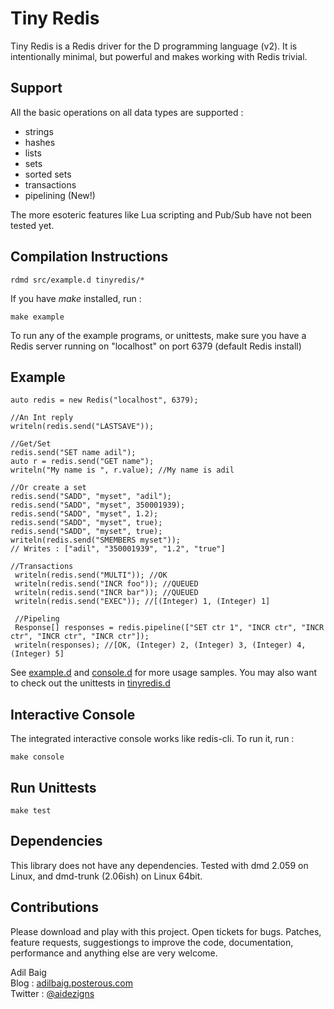 Tiny Redis
==========
Tiny Redis is a Redis driver for the D programming language (v2). It is intentionally minimal, but powerful and makes working with Redis trivial.

## Support
All the basic operations on all data types are supported :
- strings
- hashes
- lists
- sets
- sorted sets
- transactions
- pipelining (New!)

The more esoteric features like Lua scripting and Pub/Sub have not been tested yet.

## Compilation Instructions

	rdmd src/example.d tinyredis/*

If you have *make* installed, run :

	make example
	
To run any of the example programs, or unittests, make sure you have a Redis server running on "localhost" on port 6379 (default Redis install)

## Example
	auto redis = new Redis("localhost", 6379);
    
    //An Int reply
    writeln(redis.send("LASTSAVE"));
    
    //Get/Set
    redis.send("SET name adil");
    auto r = redis.send("GET name");
    writeln("My name is ", r.value); //My name is adil
   
    //Or create a set
    redis.send("SADD", "myset", "adil");
    redis.send("SADD", "myset", 350001939);
    redis.send("SADD", "myset", 1.2);
    redis.send("SADD", "myset", true);
    redis.send("SADD", "myset", true);
    writeln(redis.send("SMEMBERS myset"));
    // Writes : ["adil", "350001939", "1.2", "true"]
    
    //Transactions
     writeln(redis.send("MULTI")); //OK
     writeln(redis.send("INCR foo")); //QUEUED
     writeln(redis.send("INCR bar")); //QUEUED
     writeln(redis.send("EXEC")); //[(Integer) 1, (Integer) 1] 
     
     //Pipeling
     Response[] responses = redis.pipeline(["SET ctr 1", "INCR ctr", "INCR ctr", "INCR ctr", "INCR ctr"]);
     writeln(responses); //[OK, (Integer) 2, (Integer) 3, (Integer) 4, (Integer) 5]

See [example.d](https://github.com/adilbaig/Tiny-Redis/blob/master/src/example.d) and [console.d](https://github.com/adilbaig/Tiny-Redis/blob/master/src/console.d) for more usage samples. You may also want to check out the unittests in [tinyredis.d](https://github.com/adilbaig/Tiny-Redis/blob/master/src/tinyredis.d#L220) 

## Interactive Console
The integrated interactive console works like redis-cli. To run it, run :

	make console

## Run Unittests

	make test

## Dependencies
This library does not have any dependencies. Tested with dmd 2.059 on Linux, and dmd-trunk (2.06ish) on Linux 64bit.  

## Contributions
Please download and play with this project. Open tickets for bugs. Patches, feature requests, suggestiongs to improve the code, documentation, performance and anything else are very welcome.

Adil Baig
<br />Blog : [adilbaig.posterous.com](http://adilbaig.posterous.com)
<br />Twitter : [@aidezigns](http://twitter.com/aidezigns)
